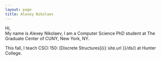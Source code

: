 ```yaml
---
layout: page
title: Alexey Nikolaev
---
```


Hi,  
My name is Alexey Nikolaev, I am a Computer Science PhD student at The Graduate Center of CUNY, New York, NY.

This fall, I teach CSCI 150: [Discrete Structures]({{ site.url }}/ds/) at Hunter College.


